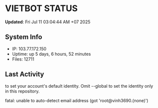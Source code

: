 # VIETBOT STATUS
**Updated**: Fri Jul 11 03:04:44 AM +07 2025

## System Info
- IP: 103.77.172.150
- Uptime: up 5 days, 6 hours, 52 minutes
- Files: 12711

## Last Activity

to set your account's default identity.
Omit --global to set the identity only in this repository.

fatal: unable to auto-detect email address (got 'root@vinh3690.(none)')
